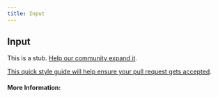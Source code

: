 ```yaml
---
title: Input
---
```


## Input

This is a stub. [Help our community expand it](https://github.com/freecodecamp/guides/tree/master/src/pages/articles/html/elements/input/index.md).

[This quick style guide will help ensure your pull request gets accepted](https://github.com/freeCodeCamp/guides/blob/master/README.md).

<!-- The article goes here, in GitHub-flavored Markdown. Feel free to add YouTube videos, images, and CodePen/JSBin embeds  -->

#### More Information:
<!-- Please add any articles you think might be helpful to read before writing the article -->


